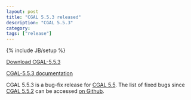 ```yaml
---
layout: post
title: "CGAL 5.5.3 released"
description: "CGAL 5.5.3"
category:
tags: ["release"]
---
```

{% include JB/setup %}

<i class="bi bi-arrow-down-circle"></i>
<a href="https://github.com/CGAL/cgal/releases/tag/v5.5.3">Download CGAL-5.5.3</a>

<i class="bi bi-book"></i>
<a href="https://doc.cgal.org/5.5.3/Manual/index.html">CGAL-5.5.3 documentation</a>

<p>CGAL 5.5.3 is a bug-fix release for <a href="../../../../2022/07/15/cgal55">CGAL 5.5</a>.
The list of fixed bugs since <a href="../../../../2023/02/28/cgal552">CGAL 5.5.2</a>
can be accessed <a href="https://github.com/CGAL/cgal/issues?q=sort%3Aupdated-desc+label%3AMerged_in_5.5.3+-label%3AMerged_in_5.5.2">on Github</a>.</p>

